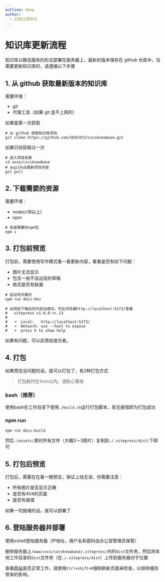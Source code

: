 ```yaml
---
outline: deep
author:
  - 21软工郑钤元
---
```


# 知识库更新流程

知识库以静态服务的形式部署在服务器上，最新的版本保存在 github 仓库中，当需要更新知识库时，请遵循以下步骤

## 1. 从 github 获取最新版本的知识库

需要环境：

- git
- 代理工具（如果 git 连不上网的）

如果是第一次获取

```shell
# 从 github 获取知识库项目
git clone https://github.com/SEUCXCS/cxcsknowbase.git
```

如果已经获取过一次
```shell
# 进入项目目录
cd xxxx/cxcsknowbase
# 从github更新项目内容
git pull
```
## 2. 下载需要的资源

需要环境：
- node(v18以上)
- npm

```shell
# 安装需要的npm包
npm i 
```

## 3. 打包前预览

打包前，需要使用写作模式看一看更新内容，看看是否有如下问题：
- 图片无法显示
- 包含一些不该出现的草稿
- 格式是否有缺漏

```shell
# 启动写作模式
npm run docs:dev

# 出现如下输出则为启动成功，可在浏览器http://localhost:5173/查看
#   vitepress v1.0.0-rc.13
#
#   ➜  Local:   http://localhost:5173/
#   ➜  Network: use --host to expose
#   ➜  press h to show help
```

如果有问题，可以反馈给提交者。

## 4. 打包

如果预览没问题的话，就可以打包了，有2种打包方式

> 打包耗时在1min以内，请耐心等待

### bash（推荐）

使用bash在工作目录下使用`./build.sh`运行打包脚本，若无报错即为打包成功

### npm run 

```shell
npm run docs:build
```

然后`./assets/`里的所有文件（大概2～3图片）复制到`./.vitepress/dist/`下即可

## 5. 打包后预览

打包后，需要在在看一眼预览，保证上线无误，你需要注意：
- 所有图片是否显示正确
- 是否有404的页面
- 是否有报错

如果一切就绪的话，就可以部署了

## 6. 登陆服务器并部署

使用xshell登陆服务器（IP地址，用户名和密码由办公室管理员保管）

删除服务器上`/www/cxcs/cxcsknowbase/.vitepress/`内的`dist`文件夹，然后将本地工作目录的`dist`文件夹（在`./.vitepress/dist`）上传到服务器对于位置

查看[网站](http://cxcs.truraly.fun)是否正常工作，请使用`Ctrl+shift+R`强制刷新页面来检查，以排除缓存带来的影响。





